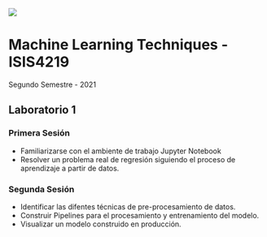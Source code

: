 <img src="https://bloqueneon.uniandes.edu.co/content/enforced/52233-202120_ISIS4219_01/Laboratorios.png?_&d2lSessionVal=guLBE9l4cI9Tip6PM5JSzKgp6" ><br>
# Machine Learning Techniques - ISIS4219

Segundo Semestre - 2021

## Laboratorio 1
### Primera Sesión
*   Familiarizarse con el ambiente de trabajo Jupyter Notebook
*   Resolver un problema real de regresión siguiendo el proceso de aprendizaje a partir de datos.
### Segunda Sesión
*   Identificar las difentes técnicas de pre-procesamiento de datos.
*   Construir Pipelines para el procesamiento y entrenamiento del modelo.
*   Visualizar un modelo construido en producción.
